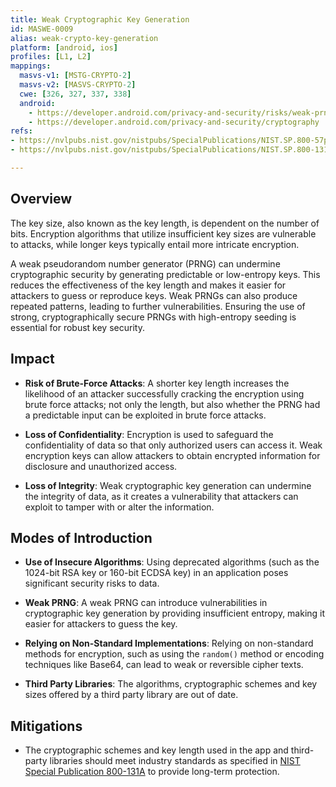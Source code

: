 ```yaml
---
title: Weak Cryptographic Key Generation
id: MASWE-0009
alias: weak-crypto-key-generation
platform: [android, ios]
profiles: [L1, L2]
mappings:
  masvs-v1: [MSTG-CRYPTO-2]
  masvs-v2: [MASVS-CRYPTO-2]
  cwe: [326, 327, 337, 338]
  android: 
    - https://developer.android.com/privacy-and-security/risks/weak-prng
    - https://developer.android.com/privacy-and-security/cryptography
refs:
- https://nvlpubs.nist.gov/nistpubs/SpecialPublications/NIST.SP.800-57pt1r5.pdf
- https://nvlpubs.nist.gov/nistpubs/SpecialPublications/NIST.SP.800-131Ar2.pdf

---
```


## Overview

The key size, also known as the key length, is dependent on the number of bits. Encryption algorithms that utilize insufficient key sizes are vulnerable to attacks, while longer keys typically entail more intricate encryption.

A weak pseudorandom number generator (PRNG) can undermine cryptographic security by generating predictable or low-entropy keys. This reduces the effectiveness of the key length and makes it easier for attackers to guess or reproduce keys. Weak PRNGs can also produce repeated patterns, leading to further vulnerabilities. Ensuring the use of strong, cryptographically secure PRNGs with high-entropy seeding is essential for robust key security.

## Impact

- **Risk of Brute-Force Attacks**:
A shorter key length increases the likelihood of an attacker successfully cracking the encryption using brute force attacks; not only the length, but also whether the PRNG had a predictable input can be exploited in brute force attacks.

- **Loss of  Confidentiality**:
Encryption is used to safeguard the confidentiality of data so that only authorized users can access it. Weak encryption keys can allow attackers to obtain encrypted information for disclosure and unauthorized access.

- **Loss of Integrity**:
Weak cryptographic key generation can undermine the integrity of data, as it creates a vulnerability that attackers can exploit to tamper with or alter the information.

## Modes of Introduction

- **Use of Insecure Algorithms**:
Using deprecated algorithms (such as the 1024-bit RSA key or 160-bit ECDSA key) in an application poses significant security risks to data.

- **Weak PRNG**:
A weak PRNG can introduce vulnerabilities in cryptographic key generation by providing insufficient entropy, making it easier for attackers to guess the key.

- **Relying on Non-Standard Implementations**:
Relying on non-standard methods for encryption, such as using the `random()` method or encoding techniques like Base64, can lead to weak or reversible cipher texts.

- **Third Party Libraries**:
The algorithms, cryptographic schemes and key sizes offered by a third party library are out of date.

## Mitigations

- The cryptographic schemes and key length used in the app and third-party libraries should meet industry standards as specified in [NIST Special Publication 800-131A](https://nvlpubs.nist.gov/nistpubs/SpecialPublications/NIST.SP.800-131Ar2.pdf) to provide long-term protection.

